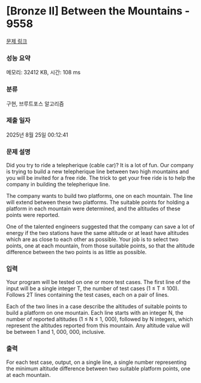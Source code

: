 # [Bronze II] Between the Mountains - 9558 

[문제 링크](https://www.acmicpc.net/problem/9558) 

### 성능 요약

메모리: 32412 KB, 시간: 108 ms

### 분류

구현, 브루트포스 알고리즘

### 제출 일자

2025년 8월 25일 00:12:41

### 문제 설명

<p>Did you try to ride a telepherique (cable car)? It is a lot of fun. Our company is trying to build a new telepherique line between two high mountains and you will be invited for a free ride. The trick to get your free ride is to help the company in building the telepherique line.</p>

<p>The company wants to build two platforms, one on each mountain. The line will extend between these two platforms. The suitable points for holding a platform in each mountain were determined, and the altitudes of these points were reported.</p>

<p>One of the talented engineers suggested that the company can save a lot of energy if the two stations have the same altitude or at least have altitudes which are as close to each other as possible. Your job is to select two points, one at each mountain, from those suitable points, so that the altitude difference between the two points is as little as possible.</p>

### 입력 

 <p>Your program will be tested on one or more test cases. The first line of the input will be a single integer T, the number of test cases (1 ≤ T ≤ 100). Follows 2T lines containing the test cases, each on a pair of lines.</p>

<p>Each of the two lines in a case describe the altitudes of suitable points to build a platform on one mountain. Each line starts with an integer N, the number of reported altitudes (1 ≤ N ≤ 1, 000), followed by N integers, which represent the altitudes reported from this mountain. Any altitude value will be between 1 and 1, 000, 000, inclusive.</p>

### 출력 

 <p>For each test case, output, on a single line, a single number representing the minimum altitude difference between two suitable platform points, one at each mountain.</p>

